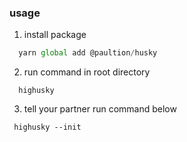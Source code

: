 ### usage
1. install package 
```javascript
  yarn global add @paultion/husky
```
2. run command in root directory
```
  highusky
```
3. tell your partner run command below
```
 highusky --init
```

